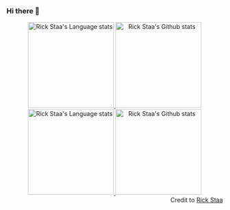 ### Hi there 👋


<!-- Light Mode -->
<div align="center"> 
<a href="https://twitter.com/Riyadh_z20#gh-light-mode-only">
<img height=200 src="https://github-readme-stats-git-masterrstaa-rickstaa.vercel.app/api/top-langs/?username=RiyadhAlzahrani&layout=compact&langs_count=10&hide_border=true&include_orgs=true&theme=buefy&bg_color=000000&text_color=FFFFFF&card_width=250#gh-light-mode-only" alt="Rick Staa's Language stats" />
</a>
<a href="https://twitter.com/Riyadh_z20#gh-light-mode-only">
<img height=200 src="https://github-readme-stats-git-masterrstaa-rickstaa.vercel.app/api?username=RiyadhAlzahrani&show_icons=true&count_private=true&line_height=28&hide_border=true&card_width=450&include_all_commits=true&include_orgs=true&exclude_repo=github-readme-stats&theme=buefy&bg_color=000000&text_color=FFFFFF#gh-light-mode-only" alt="Rick Staa's Github stats" />
</a>
</div>

<!-- Dark Mode -->
<div align="center"> 
<a href="https://twitter.com/Riyadh_z20#gh-dark-mode-only">
<img height=200 src="https://github-readme-stats-git-masterrstaa-rickstaa.vercel.app/api/top-langs/?username=RiyadhAlzahrani&layout=compact&langs_count=10&hide_border=true&include_orgs=true&theme=buefy&bg_color=000000&text_color=FFFFFF&card_width=250#gh-dark-mode-only" alt="Rick Staa's Language stats" />
</a>
<a href="https://twitter.com/Riyadh_z20#gh-dark-mode-only">
<img height=200 src="https://github-readme-stats-git-masterrstaa-rickstaa.vercel.app/api?username=RiyadhAlzahrani&show_icons=true&count_private=true&line_height=28&hide_border=true&card_width=450&include_all_commits=true&include_orgs=true&exclude_repo=github-readme-stats&theme=buefy&bg_color=000000&text_color=FFFFFF#gh-dark-mode-only" alt="Rick Staa's Github stats" />
</a>
</div>

<div align="right">Credit to <a href="https://github.com/rickstaa">Rick Staa</a></div>


<!--
**RiyadhAlzahrani/RiyadhAlzahrani** is a ✨ _special_ ✨ repository because its `README.md` (this file) appears on your GitHub profile.
